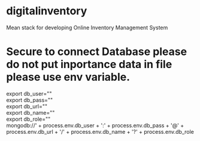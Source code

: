 # digitalinventory
Mean stack for developing Online Inventory Management System


# Secure to connect Database please do not put inportance data in file please use env variable.
export db_user="" <br />
export db_pass="" <br />
export db_url="" <br />
export db_name="" <br />
export db_role="" <br />
mongodb://' + process.env.db_user + ':' + process.env.db_pass + '@' + process.env.db_url + '/' + process.env.db_name + '?' + process.env.db_role